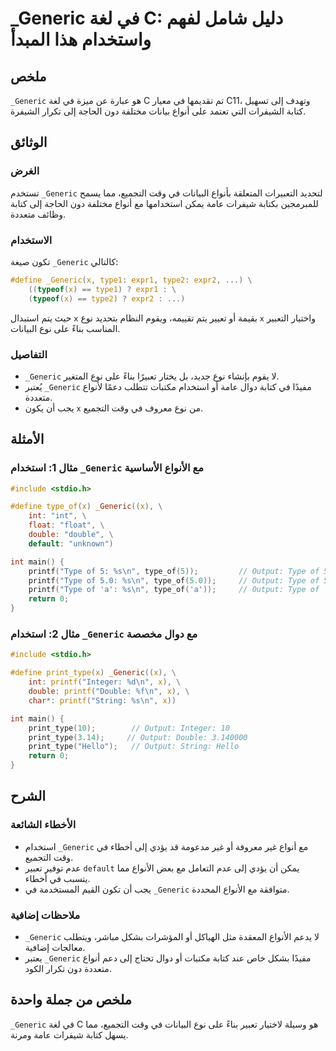 <!--
Meta Description: # _Generic في لغة C: دليل شامل لفهم واستخدام هذا المبدأ ## ملخص `_Generic` هو عبارة عن ميزة في لغة C تم تقديمها في معيار C11، وتهدف إلى تسهيل كتابة ال...
Meta Keywords: _generic, int, إلى, نوع, double
-->

# _Generic في لغة C: دليل شامل لفهم واستخدام هذا المبدأ

## ملخص
`_Generic` هو عبارة عن ميزة في لغة C تم تقديمها في معيار C11، وتهدف إلى تسهيل كتابة الشيفرات التي تعتمد على أنواع بيانات مختلفة دون الحاجة إلى تكرار الشيفرة.

## الوثائق
### الغرض
تستخدم `_Generic` لتحديد التعبيرات المتعلقة بأنواع البيانات في وقت التجميع، مما يسمح للمبرمجين بكتابة شيفرات عامة يمكن استخدامها مع أنواع مختلفة دون الحاجة إلى كتابة وظائف متعددة.

### الاستخدام
تكون صيغة `_Generic` كالتالي:
```c
#define _Generic(x, type1: expr1, type2: expr2, ...) \
    ((typeof(x) == type1) ? expr1 : \
    (typeof(x) == type2) ? expr2 : ...)
```
حيث يتم استبدال `x` بقيمة أو تعبير يتم تقييمه، ويقوم النظام بتحديد نوع `x` واختيار التعبير المناسب بناءً على نوع البيانات.

### التفاصيل
- `_Generic` لا يقوم بإنشاء نوع جديد، بل يختار تعبيرًا بناءً على نوع المتغير.
- يُعتبر `_Generic` مفيدًا في كتابة دوال عامة أو استخدام مكتبات تتطلب دعمًا لأنواع متعددة.
- يجب أن يكون `x` من نوع معروف في وقت التجميع.

## الأمثلة
### مثال 1: استخدام `_Generic` مع الأنواع الأساسية
```c
#include <stdio.h>

#define type_of(x) _Generic((x), \
    int: "int", \
    float: "float", \
    double: "double", \
    default: "unknown")

int main() {
    printf("Type of 5: %s\n", type_of(5));         // Output: Type of 5: int
    printf("Type of 5.0: %s\n", type_of(5.0));     // Output: Type of 5.0: double
    printf("Type of 'a': %s\n", type_of('a'));     // Output: Type of 'a': int
    return 0;
}
```

### مثال 2: استخدام `_Generic` مع دوال مخصصة
```c
#include <stdio.h>

#define print_type(x) _Generic((x), \
    int: printf("Integer: %d\n", x), \
    double: printf("Double: %f\n", x), \
    char*: printf("String: %s\n", x))

int main() {
    print_type(10);        // Output: Integer: 10
    print_type(3.14);     // Output: Double: 3.140000
    print_type("Hello");   // Output: String: Hello
    return 0;
}
```

## الشرح
### الأخطاء الشائعة
- استخدام `_Generic` مع أنواع غير معروفة أو غير مدعومة قد يؤدي إلى أخطاء في وقت التجميع.
- عدم توفير تعبير `default` يمكن أن يؤدي إلى عدم التعامل مع بعض الأنواع مما يتسبب في أخطاء.
- يجب أن تكون القيم المستخدمة في `_Generic` متوافقة مع الأنواع المحددة.

### ملاحظات إضافية
- `_Generic` لا يدعم الأنواع المعقدة مثل الهياكل أو المؤشرات بشكل مباشر، ويتطلب معالجات إضافية.
- يعتبر `_Generic` مفيدًا بشكل خاص عند كتابة مكتبات أو دوال تحتاج إلى دعم أنواع متعددة دون تكرار الكود.

## ملخص من جملة واحدة
`_Generic` في لغة C هو وسيلة لاختيار تعبير بناءً على نوع البيانات في وقت التجميع، مما يسهل كتابة شيفرات عامة ومرنة.
